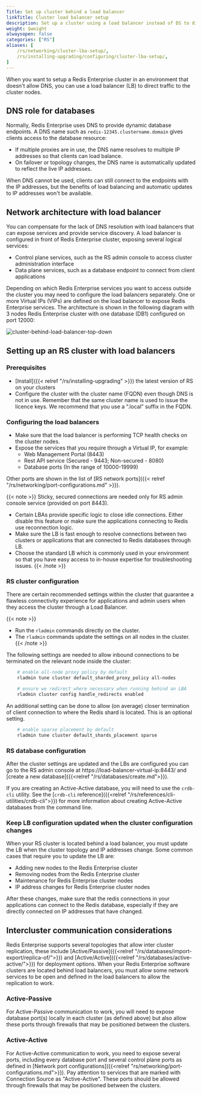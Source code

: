```yaml
---
Title: Set up cluster behind a load balancer
linkTitle: Cluster load balancer setup
description: Set up a cluster using a load balancer instead of DS to direct traffic to cluster nodes.
weight: $weight
alwaysopen: false
categories: ["RS"]
aliases: [
    /rs/networking/cluster-lba-setup/,
    /rs/installing-upgrading/configuring/cluster-lba-setup/,
]
---
```

When you want to setup a Redis Enterprise cluster in an environment that doesn't allow DNS, you can use a load balancer (LB) to direct traffic to the cluster nodes.

## DNS role for databases

Normally, Redis Enterprise uses DNS to provide dynamic database endpoints.
A DNS name such as `redis-12345.clustername.domain` gives clients access to the database resource:

- If multiple proxies are in use, the DNS name resolves to multiple IP addresses so that clients can load balance.
- On failover or topology changes, the DNS name is automatically updated to reflect the live IP addresses.

When DNS cannot be used, clients can still connect to the endpoints with the IP addresses,
but the benefits of load balancing and automatic updates to IP addresses won't be available.

## Network architecture with load balancer

You can compensate for the lack of DNS resolution with load balancers that can expose services and provide service discovery.
A load balancer is configured in front of Redis Enterprise cluster, exposing several logical services:

- Control plane services, such as the RS admin console to access cluster administration interface
- Data plane services, such as a database endpoint to connect from client applications

Depending on which Redis Enterprise services you want to access outside the cluster you may need to configure the load balancers separately.
One or more Virtual IPs (VIPs) are defined on the load balancer to expose Redis Enterprise services.
The architecture is shown in the following diagram with 3 nodes Redis Enterprise cluster with one database (DB1) configured on port 12000:

![cluster-behind-load-balancer-top-down](/images/rs/cluster-behind-load-balancer-top-down.png "cluster-behind-load-balancer-top-down")
## Setting up an RS cluster with load balancers

### Prerequisites

- [Install]({{< relref "/rs/installing-upgrading" >}}) the latest version of RS on your clusters
- Configure the cluster with the cluster name (FQDN) even though DNS is not in use.
    Remember that the same cluster name is used to issue the licence keys.
    We recommend that you use a “.local” suffix in the FQDN.

### Configuring the load balancers

- Make sure that the load balancer is performing TCP health checks on the cluster nodes.
- Expose the services that you require through a Virtual IP, for example:
    - Web Management Portal (8443)
    - Rest API service (Secured - 9443; Non-secured - 8080)
    - Database ports (In the range of 10000-19999)

Other ports are shown in the list of [RS network ports]({{< relref "/rs/networking/port-configurations.md" >}}).

{{< note >}}
Sticky, secured connections are needed only for RS admin console service (provided on port 8443).

- Certain LBAs provide specific logic to close idle connections. Either disable this feature or make sure the applications connecting to Redis use reconnection logic.
- Make sure the LB is fast enough to resolve connections between two clusters or applications that are connected to Redis databases through LB.
- Choose the standard LB which is commonly used in your environment so that you have easy access to in-house expertise for troubleshooting issues.
{{< /note >}}

### RS cluster configuration

There are certain recommended settings within the cluster that guarantee a flawless connectivity experience for applications and admin users when they access the cluster through a Load Balancer.

{{< note >}}
- Run the `rladmin` commands directly on the cluster.
- The `rladmin` commands update the settings on all nodes in the cluster.
{{< /note >}}

The following settings are needed to allow inbound connections to be terminated on the relevant node inside the cluster:
```sh
    # enable all-node proxy policy by default
    rladmin tune cluster default_sharded_proxy_policy all-nodes

    # ensure we redirect where necessary when running behind an LBA
    rladmin cluster config handle_redirects enabled
```

An additional setting can be done to allow (on average) closer termination of client connection to where the Redis shard is located. This is an optional setting.

```sh
    # enable sparse placement by default
    rladmin tune cluster default_shards_placement sparse
```

### RS database configuration

After the cluster settings are updated and the LBs are configured you can go to the RS admin console at https://load-balancer-virtual-ip:8443/ and [create a new database]({{<relref "/rs/databases/create.md">}}).

If you are creating an Active-Active database, you will need to use the `crdb-cli` utility. See the [`crdb-cli` reference]({{<relref "/rs/references/cli-utilities/crdb-cli">}}) for more information about creating Active-Active databases from the command line.

### Keep LB configuration updated when the cluster configuration changes

When your RS cluster is located behind a load balancer, you must update the LB when the cluster topology and IP addresses change.
Some common cases that require you to update the LB are:

- Adding new nodes to the Redis Enterprise cluster
- Removing nodes from the Redis Enterprise cluster
- Maintenance for Redis Enterprise cluster nodes
- IP address changes for Redis Enterprise cluster nodes

After these changes, make sure that the redis connections in your applications can connect to the Redis database,
especially if they are directly connected on IP addresses that have changed.

## Intercluster communication considerations

Redis Enterprise supports several topologies that allow inter cluster replication, these include [Active/Passive]({{<relref "/rs/databases/import-export/replica-of/">}}) and [Active/Active]({{<relref "/rs/databases/active-active/">}}) for deployment options.
When your Redis Enterprise software clusters are located behind load balancers, you must allow some network services to be open and defined in the load balancers to allow the replication to work.

### Active-Passive

For Active-Passive communication to work, you will need to expose database port(s) locally in each cluster (as defined above) but also allow these ports through firewalls that may be positioned between the clusters.

### Active-Active

For Active-Active communication to work, you need to expose several ports, including every database port and several control plane ports as defined in [Network port configurations]({{<relref "rs/networking/port-configurations.md">}}). Pay attention to services that are marked with Connection Source as "Active-Active". These ports should be allowed through firewalls that may be positioned between the clusters.
